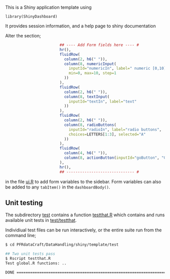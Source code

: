 This is a Shiny application template using

```
library(ShinyDashboard)
```

It provides session information, and a help page to shiny documentation

Alter the section;

```R
                        ## ---- Add Form fields here ---- #
                        hr(),
                        fluidRow(
                          column(2, h6(" ")),
                          column(8, numericInput(
                            inputId="numericIn", label=" numeric [0,10]", value=1,
                            min=0, max=10, step=1
                          ))
                        ),
                        fluidRow(
                          column(2, h6(" ")),
                          column(8, textInput(
                            inputId="textIn", label="text"
                          ))
                        ),
                        fluidRow(
                          column(2, h6(" ")),
                          column(8, radioButtons(
                            inputId="radioIn", label="radio buttons",
                            choices=LETTERS[1:3], selected="A"
                          ))
                        ),
                        fluidRow(
                          column(4, h6(" ")),
                          column(8, actionButton(inputId="goButton", "Go!"))
                        ),
                        hr(),
                        ## ------------------------------ #
```
in the file [ui.R](PFRdataCraft/DataHandling/shiny/template/ui.R) to add form variables to the sidebar.
Form variables can also be added to any `tabItem()` in the `dashboardBody()`.

## Unit testing

The subdirectory [test](https://github.com/PlantandFoodResearch/PFRdataCraft/DataHandling/shiny/GFF_validator/test) contains a function [testthat.R](https://github.com/PlantandFoodResearch/PFRdataCraft/DataHandling/shiny/GFF_validator/test/testthat.R) which contains and runs available unit
tests in [test/testthat](https://github.com/PlantandFoodResearch/PFRdataCraft/DataHandling/shiny/GFF_validator/test/testthat).

Individiual test files can be run interactively, or the entire suite run from the command line;


```bash
$ cd PFRdataCraft/DataHandling/shiny/template/test

## Two unit tests pass
$ Rscript testthat.R
Test global.R functions: ..

DONE ===========================================================================
```
